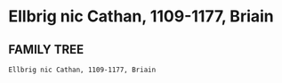 # Ellbrig nic Cathan, 1109-1177, Briain

## FAMILY TREE
```
Ellbrig nic Cathan, 1109-1177, Briain
```
